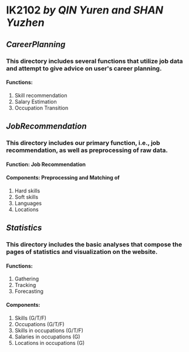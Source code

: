 # **IK2102** *by QIN Yuren and SHAN Yuzhen*

## *CareerPlanning*
### This directory includes several functions that utilize job data and attempt to give advice on user's career planning.
#### Functions:
1. Skill recommendation
2. Salary Estimation
3. Occupation Transition

## *JobRecommendation*
### This directory includes our primary function, i.e., job recommendation, as well as preprocessing of raw data.
#### Function: Job Recommendation
#### Components: Preprocessing and Matching of
1. Hard skills
2. Soft skills
3. Languages
4. Locations

## *Statistics*
### This directory includes the basic analyses that compose the pages of statistics and visualization on the website.
#### Functions:
1. Gathering
2. Tracking
3. Forecasting
#### Components:
1. Skills (G/T/F)
2. Occupations (G/T/F)
3. Skills in occupations (G/T/F)
4. Salaries in occupations (G)
5. Locations in occupations (G)